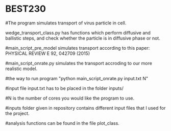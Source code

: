 # BEST230
#The program simulates transport of virus particle in cell.

 wedge_transport_class.py has functions which perform diffusive and ballistic steps, and check whether the particle is in diffusive phase or not.
 
#main_script_pre_model simulates transport according to this paper: PHYSICAL REVIEW E 92, 042709 (2015) 

#main_script_onrate.py simulates the transport accroding to our more realistic model.

#the way to run program "python main_script_onrate.py input.txt N"

#input file input.txt has to be placed in the folder inputs/

#N is the number of cores you would like the program to use.

#inputs folder given in repository contains different input files that I used for the project.

#analysis functions can be found in the file plot_class.
